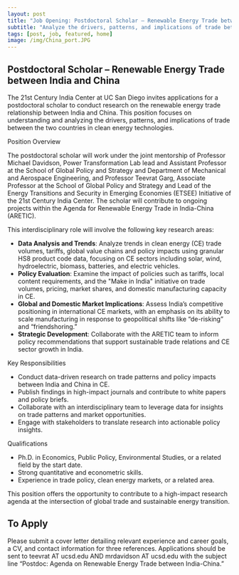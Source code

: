 ```yaml
---
layout: post
title: "Job Opening: Postdoctoral Scholar – Renewable Energy Trade between India and China"
subtitle: "Analyze the drivers, patterns, and implications of trade between the two countries in clean energy technologies"
tags: [post, job, featured, home]
image: /img/China_port.JPG
---
```


## Postdoctoral Scholar – Renewable Energy Trade between India and China

The 21st Century India Center at UC San Diego invites applications for a postdoctoral scholar to conduct research on the renewable energy trade relationship between India and China. This position focuses on understanding and analyzing the drivers, patterns, and implications of trade between the two countries in clean energy technologies.

Position Overview

The postdoctoral scholar will work under the joint mentorship of Professor Michael Davidson, Power Transformation Lab lead and Assistant Professor at the School of Global Policy and Strategy and Department of Mechanical and Aerospace Engineering, and Professor Teevrat Garg, Associate Professor at the School of Global Policy and Strategy and Lead of the Energy Transitions and Security in Emerging Economies (ETSEE) Initiative of the 21st Century India Center. The scholar will contribute to ongoing projects within the Agenda for Renewable Energy Trade in India-China (ARETIC).

This interdisciplinary role will involve the following key research areas:
- **Data Analysis and Trends**: Analyze trends in clean energy (CE) trade volumes, tariffs, global value chains and policy impacts using granular HS8 product code data, focusing on CE sectors including solar, wind, hydroelectric, biomass, batteries, and electric vehicles.
- **Policy Evaluation**: Examine the impact of policies such as tariffs, local content requirements, and the "Make in India" initiative on trade volumes, pricing, market shares, and domestic manufacturing capacity in CE.
- **Global and Domestic Market Implications**: Assess India’s competitive positioning in international CE markets, with an emphasis on its ability to scale manufacturing in response to geopolitical shifts like “de-risking” and “friendshoring.”
- **Strategic Development**: Collaborate with the ARETIC team to inform policy recommendations that support sustainable trade relations and CE sector growth in India.


Key Responsibilities

- Conduct data-driven research on trade patterns and policy impacts between India and China in CE.
- Publish findings in high-impact journals and contribute to white papers and policy briefs.
- Collaborate with an interdisciplinary team to leverage data for insights on trade patterns and market opportunities.
- Engage with stakeholders to translate research into actionable policy insights.

Qualifications
- Ph.D. in Economics, Public Policy, Environmental Studies, or a related field by the start date.
- Strong quantitative and econometric skills.
- Experience in trade policy, clean energy markets, or a related area.

This position offers the opportunity to contribute to a high-impact research agenda at the intersection of global trade and sustainable energy transition.

## To Apply

Please submit a cover letter detailing relevant experience and career goals, a CV, and contact information for three references. Applications should be sent to teevrat AT ucsd.edu AND mrdavidson AT ucsd.edu with the subject line “Postdoc: Agenda on Renewable Energy Trade between India-China.”




